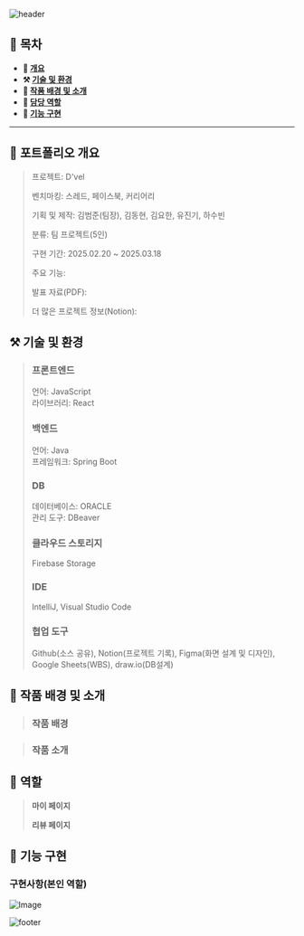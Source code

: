 ![header](https://capsule-render.vercel.app/api?type=waving&color=5c666a&height=200&section=header&text=D'vel&fontSize=70)

## **📖 목차**

<b>
  
- 📝 [개요](#-포트폴리오-개요)
- ⚒️ [기술 및 환경](#%EF%B8%8F-기술-및-환경)
- 📃 [작품 배경 및 소개](#-작품-배경-및-소개)
- 🍋 [담당 역할](#-역할)
- 🔎 [기능 구현](#-기능-구현)
</b>

---

## **📝 포트폴리오 개요**

> 프로젝트: D'vel
>
> 벤치마킹: 스레드, 페이스북, 커리어리
> 
> 기획 및 제작: 김범준(팀장), 김동현, 김요한, 유진기, 하수빈
>
> 분류: 팀 프로젝트(5인)
>
> 구현 기간: 2025.02.20 ~ 2025.03.18
>
> 주요 기능: 
>
> 발표 자료(PDF): 
>
> 더 많은 프로젝트 정보(Notion): 


## **⚒️ 기술 및 환경**
> ### 프론트엔드
> 언어: JavaScript</br>
> 라이브러리: React
> ### 백엔드
> 언어: Java</br>
> 프레임워크: Spring Boot
> ### DB
> 데이터베이스: ORACLE</br>
> 관리 도구: DBeaver
> ### 클라우드 스토리지
> Firebase Storage
> ### IDE
> IntelliJ, Visual Studio Code
> ### 협업 도구
> Github(소스 공유), Notion(프로젝트 기록), Figma(화면 설계 및 디자인), Google Sheets(WBS), draw.io(DB설계)

## **📃 작품 배경 및 소개**
> ### 작품 배경
> 
> 

> ### 작품 소개
>
> 

## **🍋 역할**
>
> **마이 페이지**</br>
> 
>
> **리뷰 페이지**</br>
> 

## **🔎 기능 구현**
### **구현사항(본인 역할)**
![Image]()

![footer](https://capsule-render.vercel.app/api?type=waving&height=150&color=5c666a&fontAlign=50&textBg=false&section=footer&fontSize=61&fontAlignY=42)
